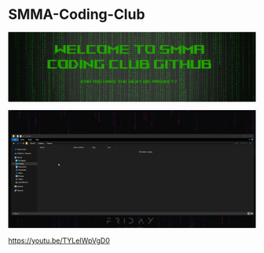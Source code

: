 # SMMA-Coding-Club
![](image1.png)

[![Tutorial on how to upload your project files:](a.png)](tutorial.mp4)

https://youtu.be/TYLeIWpVgD0
